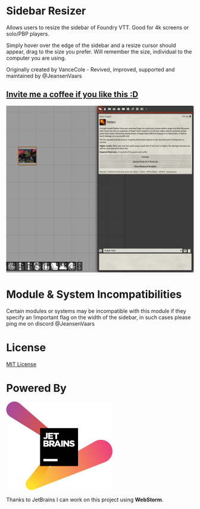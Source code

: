 # Sidebar Resizer
Allows users to resize the sidebar of Foundry VTT. Good for 4k screens or solo/PBP players.

Simply hover over the edge of the sidebar and a resize cursor should appear, drag to the size you prefer. Will remember the size, individual to the computer you are using.

Originally created by VanceCole - Revived, improved, supported and maintained by @JeansenVaars

## [Invite me a coffee if you like this :D](https://ko-fi.com/jeansenvaars)

![Example](example.png)

# Module & System Incompatibilities
Certain modules or systems may be incompatible with this module if they specify an !important flag on the width of the sidebar, in such cases please ping me on discord @JeansenVaars

# License

[MIT License](./LICENSE.md)

# Powered By

[![JetBrains](./jetbrains.svg)](https://www.jetbrains.com)

Thanks to JetBrains I can work on this project using **WebStorm**.
